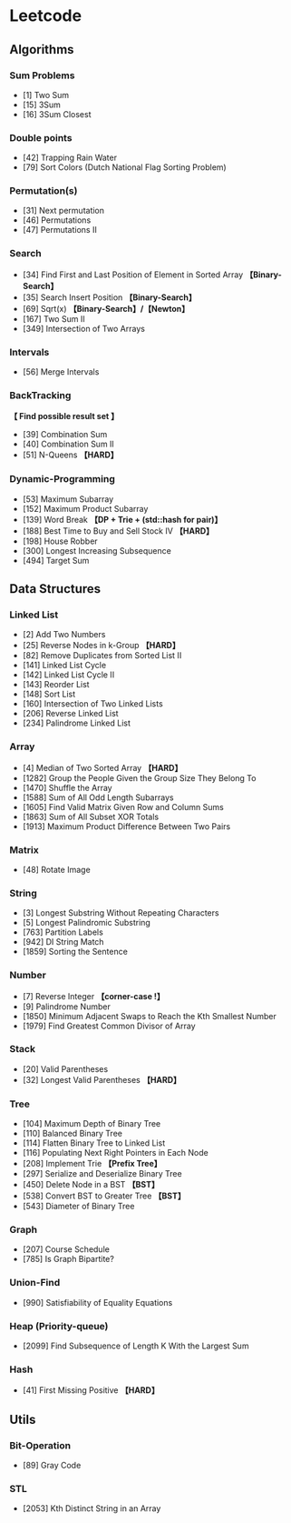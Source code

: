 # Leetcode

## Algorithms

### Sum Problems

- [1] Two Sum
- [15] 3Sum
- [16] 3Sum Closest



### Double points

- [42] Trapping Rain Water
- [79] Sort Colors (Dutch National Flag Sorting Problem)



### Permutation(s)

- [31] Next permutation
- [46] Permutations
- [47] Permutations II



### Search

- [34] Find First and Last Position of Element in Sorted Array **【Binary-Search】**
- [35] Search Insert Position **【Binary-Search】**
- [69] Sqrt(x) **【Binary-Search】/【Newton】**
- [167] Two Sum II
- [349] Intersection of Two Arrays 



### Intervals

- [56] Merge Intervals



### BackTracking

**【 Find possible result set 】**

- [39] Combination Sum
- [40] Combination Sum II
- [51] N-Queens  **【HARD】**



### Dynamic-Programming

- [53] Maximum Subarray
- [152] Maximum Product Subarray
- [139] Word Break **【DP + Trie + (std::hash for pair)】**
- [188] Best Time to Buy and Sell Stock IV **【HARD】**
- [198] House Robber
- [300] Longest Increasing Subsequence
- [494] Target Sum



## Data Structures

### Linked List

- [2] Add Two Numbers
- [25] Reverse Nodes in k-Group  **【HARD】**
- [82] Remove Duplicates from Sorted List II 
- [141] Linked List Cycle
- [142] Linked List Cycle II 
- [143] Reorder List 
- [148] Sort List
- [160] Intersection of Two Linked Lists 
- [206] Reverse Linked List
- [234] Palindrome Linked List 



### Array

- [4] Median of Two Sorted Array **【HARD】**
- [1282] Group the People Given the Group Size They Belong To 
- [1470] Shuffle the Array 
- [1588] Sum of All Odd Length Subarrays 
- [1605] Find Valid Matrix Given Row and Column Sums
- [1863] Sum of All Subset XOR Totals 
- [1913] Maximum Product Difference Between Two Pairs



### Matrix

- [48] Rotate Image



### String

- [3] Longest Substring Without Repeating Characters
- [5] Longest Palindromic Substring
- [763] Partition Labels 
- [942] DI String Match
- [1859] Sorting the Sentence



### Number

- [7] Reverse Integer  **【corner-case !】**
- [9] Palindrome Number
- [1850] Minimum Adjacent Swaps to Reach the Kth Smallest Number 
- [1979] Find Greatest Common Divisor of Array



### Stack

- [20] Valid Parentheses
- [32] Longest Valid Parentheses  **【HARD】**



### Tree

- [104] Maximum Depth of Binary Tree
- [110] Balanced Binary Tree
- [114] Flatten Binary Tree to Linked List
- [116] Populating Next Right Pointers in Each Node
- [208] Implement Trie **【Prefix Tree】**
- [297] Serialize and Deserialize Binary Tree
- [450] Delete Node in a BST  **【BST】**
- [538] Convert BST to Greater Tree  **【BST】**
- [543] Diameter of Binary Tree



### Graph

- [207] Course Schedule
- [785] Is Graph Bipartite?



### Union-Find

- [990] Satisfiability of Equality Equations



### Heap (Priority-queue)

- [2099] Find Subsequence of Length K With the Largest Sum



### Hash

- [41] First Missing Positive **【HARD】**



## Utils

### Bit-Operation

- [89] Gray Code



### STL

- [2053] Kth Distinct String in an Array 